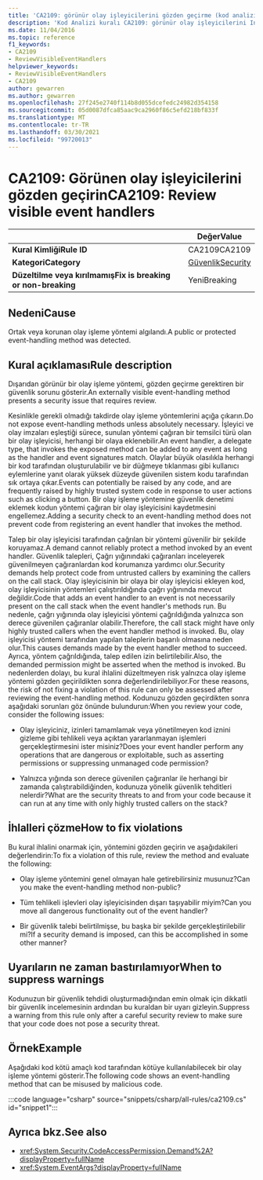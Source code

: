 ```yaml
---
title: 'CA2109: görünür olay işleyicilerini gözden geçirme (kod analizi)'
description: 'Kod Analizi kuralı CA2109: görünür olay işleyicilerini Inceleme hakkında bilgi edinin'
ms.date: 11/04/2016
ms.topic: reference
f1_keywords:
- CA2109
- ReviewVisibleEventHandlers
helpviewer_keywords:
- ReviewVisibleEventHandlers
- CA2109
author: gewarren
ms.author: gewarren
ms.openlocfilehash: 27f245e2740f114b8d055dcefedc24982d354158
ms.sourcegitcommit: 05d0087dfca85aac9ca2960f86c5efd218bf833f
ms.translationtype: MT
ms.contentlocale: tr-TR
ms.lasthandoff: 03/30/2021
ms.locfileid: "99720013"
---
```

# <a name="ca2109-review-visible-event-handlers"></a><span data-ttu-id="0b5f4-103">CA2109: Görünen olay işleyicilerini gözden geçirin</span><span class="sxs-lookup"><span data-stu-id="0b5f4-103">CA2109: Review visible event handlers</span></span>

| | <span data-ttu-id="0b5f4-104">Değer</span><span class="sxs-lookup"><span data-stu-id="0b5f4-104">Value</span></span> |
|-|-|
| <span data-ttu-id="0b5f4-105">**Kural Kimliği**</span><span class="sxs-lookup"><span data-stu-id="0b5f4-105">**Rule ID**</span></span> |<span data-ttu-id="0b5f4-106">CA2109</span><span class="sxs-lookup"><span data-stu-id="0b5f4-106">CA2109</span></span>|
| <span data-ttu-id="0b5f4-107">**Kategori**</span><span class="sxs-lookup"><span data-stu-id="0b5f4-107">**Category**</span></span> |[<span data-ttu-id="0b5f4-108">Güvenlik</span><span class="sxs-lookup"><span data-stu-id="0b5f4-108">Security</span></span>](security-warnings.md)|
| <span data-ttu-id="0b5f4-109">**Düzeltilme veya kırılmamış**</span><span class="sxs-lookup"><span data-stu-id="0b5f4-109">**Fix is breaking or non-breaking**</span></span> |<span data-ttu-id="0b5f4-110">Yeni</span><span class="sxs-lookup"><span data-stu-id="0b5f4-110">Breaking</span></span>|

## <a name="cause"></a><span data-ttu-id="0b5f4-111">Nedeni</span><span class="sxs-lookup"><span data-stu-id="0b5f4-111">Cause</span></span>

<span data-ttu-id="0b5f4-112">Ortak veya korunan olay işleme yöntemi algılandı.</span><span class="sxs-lookup"><span data-stu-id="0b5f4-112">A public or protected event-handling method was detected.</span></span>

## <a name="rule-description"></a><span data-ttu-id="0b5f4-113">Kural açıklaması</span><span class="sxs-lookup"><span data-stu-id="0b5f4-113">Rule description</span></span>

<span data-ttu-id="0b5f4-114">Dışarıdan görünür bir olay işleme yöntemi, gözden geçirme gerektiren bir güvenlik sorunu gösterir.</span><span class="sxs-lookup"><span data-stu-id="0b5f4-114">An externally visible event-handling method presents a security issue that requires review.</span></span>

<span data-ttu-id="0b5f4-115">Kesinlikle gerekli olmadığı takdirde olay işleme yöntemlerini açığa çıkarın.</span><span class="sxs-lookup"><span data-stu-id="0b5f4-115">Do not expose event-handling methods unless absolutely necessary.</span></span> <span data-ttu-id="0b5f4-116">İşleyici ve olay imzaları eşleştiği sürece, sunulan yöntemi çağıran bir temsilci türü olan bir olay işleyicisi, herhangi bir olaya eklenebilir.</span><span class="sxs-lookup"><span data-stu-id="0b5f4-116">An event handler, a delegate type, that invokes the exposed method can be added to any event as long as the handler and event signatures match.</span></span> <span data-ttu-id="0b5f4-117">Olaylar büyük olasılıkla herhangi bir kod tarafından oluşturulabilir ve bir düğmeye tıklanması gibi kullanıcı eylemlerine yanıt olarak yüksek düzeyde güvenilen sistem kodu tarafından sık ortaya çıkar.</span><span class="sxs-lookup"><span data-stu-id="0b5f4-117">Events can potentially be raised by any code, and are frequently raised by highly trusted system code in response to user actions such as clicking a button.</span></span> <span data-ttu-id="0b5f4-118">Bir olay işleme yöntemine güvenlik denetimi eklemek kodun yöntemi çağıran bir olay işleyicisini kaydetmesini engellemez.</span><span class="sxs-lookup"><span data-stu-id="0b5f4-118">Adding a security check to an event-handling method does not prevent code from registering an event handler that invokes the method.</span></span>

<span data-ttu-id="0b5f4-119">Talep bir olay işleyicisi tarafından çağrılan bir yöntemi güvenilir bir şekilde koruyamaz.</span><span class="sxs-lookup"><span data-stu-id="0b5f4-119">A demand cannot reliably protect a method invoked by an event handler.</span></span> <span data-ttu-id="0b5f4-120">Güvenlik talepleri, Çağrı yığınındaki çağıranları inceleyerek güvenilmeyen çağıranlardan kod korumanıza yardımcı olur.</span><span class="sxs-lookup"><span data-stu-id="0b5f4-120">Security demands help protect code from untrusted callers by examining the callers on the call stack.</span></span> <span data-ttu-id="0b5f4-121">Olay işleyicisinin bir olaya bir olay işleyicisi ekleyen kod, olay işleyicisinin yöntemleri çalıştırıldığında çağrı yığınında mevcut değildir.</span><span class="sxs-lookup"><span data-stu-id="0b5f4-121">Code that adds an event handler to an event is not necessarily present on the call stack when the event handler's methods run.</span></span> <span data-ttu-id="0b5f4-122">Bu nedenle, çağrı yığınında olay işleyicisi yöntemi çağrıldığında yalnızca son derece güvenilen çağıranlar olabilir.</span><span class="sxs-lookup"><span data-stu-id="0b5f4-122">Therefore, the call stack might have only highly trusted callers when the event handler method is invoked.</span></span> <span data-ttu-id="0b5f4-123">Bu, olay işleyicisi yöntemi tarafından yapılan taleplerin başarılı olmasına neden olur.</span><span class="sxs-lookup"><span data-stu-id="0b5f4-123">This causes demands made by the event handler method to succeed.</span></span> <span data-ttu-id="0b5f4-124">Ayrıca, yöntem çağrıldığında, talep edilen izin belirtilebilir.</span><span class="sxs-lookup"><span data-stu-id="0b5f4-124">Also, the demanded permission might be asserted when the method is invoked.</span></span> <span data-ttu-id="0b5f4-125">Bu nedenlerden dolayı, bu kural ihlalini düzeltmeyen risk yalnızca olay işleme yöntemi gözden geçirildikten sonra değerlendirilebiliyor.</span><span class="sxs-lookup"><span data-stu-id="0b5f4-125">For these reasons, the risk of not fixing a violation of this rule can only be assessed after reviewing the event-handling method.</span></span> <span data-ttu-id="0b5f4-126">Kodunuzu gözden geçirdikten sonra aşağıdaki sorunları göz önünde bulundurun:</span><span class="sxs-lookup"><span data-stu-id="0b5f4-126">When you review your code, consider the following issues:</span></span>

- <span data-ttu-id="0b5f4-127">Olay işleyiciniz, izinleri tamamlamak veya yönetilmeyen kod iznini gizleme gibi tehlikeli veya açıktan yararlanmayan işlemleri gerçekleştirmesini ister misiniz?</span><span class="sxs-lookup"><span data-stu-id="0b5f4-127">Does your event handler perform any operations that are dangerous or exploitable, such as asserting permissions or suppressing unmanaged code permission?</span></span>

- <span data-ttu-id="0b5f4-128">Yalnızca yığında son derece güvenilen çağıranlar ile herhangi bir zamanda çalıştırabildiğinden, kodunuza yönelik güvenlik tehditleri nelerdir?</span><span class="sxs-lookup"><span data-stu-id="0b5f4-128">What are the security threats to and from your code because it can run at any time with only highly trusted callers on the stack?</span></span>

## <a name="how-to-fix-violations"></a><span data-ttu-id="0b5f4-129">İhlalleri çözme</span><span class="sxs-lookup"><span data-stu-id="0b5f4-129">How to fix violations</span></span>

<span data-ttu-id="0b5f4-130">Bu kural ihlalini onarmak için, yöntemini gözden geçirin ve aşağıdakileri değerlendirin:</span><span class="sxs-lookup"><span data-stu-id="0b5f4-130">To fix a violation of this rule, review the method and evaluate the following:</span></span>

- <span data-ttu-id="0b5f4-131">Olay işleme yöntemini genel olmayan hale getirebilirsiniz musunuz?</span><span class="sxs-lookup"><span data-stu-id="0b5f4-131">Can you make the event-handling method non-public?</span></span>

- <span data-ttu-id="0b5f4-132">Tüm tehlikeli işlevleri olay işleyicisinden dışarı taşıyabilir miyim?</span><span class="sxs-lookup"><span data-stu-id="0b5f4-132">Can you move all dangerous functionality out of the event handler?</span></span>

- <span data-ttu-id="0b5f4-133">Bir güvenlik talebi belirtilmişse, bu başka bir şekilde gerçekleştirilebilir mi?</span><span class="sxs-lookup"><span data-stu-id="0b5f4-133">If a security demand is imposed, can this be accomplished in some other manner?</span></span>

## <a name="when-to-suppress-warnings"></a><span data-ttu-id="0b5f4-134">Uyarıların ne zaman bastırılamıyor</span><span class="sxs-lookup"><span data-stu-id="0b5f4-134">When to suppress warnings</span></span>

<span data-ttu-id="0b5f4-135">Kodunuzun bir güvenlik tehdidi oluşturmadığından emin olmak için dikkatli bir güvenlik incelemesinin ardından bu kuraldan bir uyarı gizleyin.</span><span class="sxs-lookup"><span data-stu-id="0b5f4-135">Suppress a warning from this rule only after a careful security review to make sure that your code does not pose a security threat.</span></span>

## <a name="example"></a><span data-ttu-id="0b5f4-136">Örnek</span><span class="sxs-lookup"><span data-stu-id="0b5f4-136">Example</span></span>

<span data-ttu-id="0b5f4-137">Aşağıdaki kod kötü amaçlı kod tarafından kötüye kullanılabilecek bir olay işleme yöntemi gösterir.</span><span class="sxs-lookup"><span data-stu-id="0b5f4-137">The following code shows an event-handling method that can be misused by malicious code.</span></span>

:::code language="csharp" source="snippets/csharp/all-rules/ca2109.cs" id="snippet1":::

## <a name="see-also"></a><span data-ttu-id="0b5f4-138">Ayrıca bkz.</span><span class="sxs-lookup"><span data-stu-id="0b5f4-138">See also</span></span>

- <xref:System.Security.CodeAccessPermission.Demand%2A?displayProperty=fullName>
- <xref:System.EventArgs?displayProperty=fullName>
